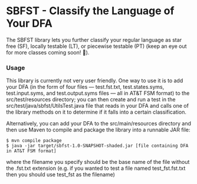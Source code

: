 # SBFST - Classify the Language of Your DFA

The SBFST library lets you further classify your regular language as star free (SF), locally testable (LT), or piecewise testable (PT) (keep an eye out for more classes coming soon! :eyes:).

### Usage

This library is currently not very user friendly. One way to use it is to add your DFA (in the form of four files — test.fst.txt, test.states.syms, test.input.syms, and test.output.syms files — all in AT&T FSM format) to the src/test/resources directory; you can then create and run a test in the src/test/java/sbfst/UtilsTest.java file that reads in your DFA and calls one of the library methods on it to determine if it falls into a certain classification.

Alternatively, you can add your DFA to the src/main/resources directory and then use Maven to compile and package the library into a runnable JAR file:
```
$ mvn compile package
$ java -jar target/sbfst-1.0-SNAPSHOT-shaded.jar [file containing DFA in AT&T FSM format]
```
where the filename you specify should be the base name of the file without the .fst.txt extension (e.g. if you wanted
to test a file named test_fst.fst.txt then you should use test_fst as the filename)

